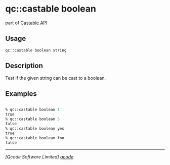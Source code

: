 qc::castable boolean
==============

part of [Castable API](../castable.md)

Usage
-----
`qc::castable boolean string`

Description
-----------
Test if the given string can be cast to a boolean.

Examples
--------
```tcl

% qc::castable boolean 1
true
% qc::castable boolean 5
false
% qc::castable boolean yes
true
% qc::castable boolean foo
false
```

----------------------------------
*[Qcode Software Limited] [qcode]*

[qcode]: http://www.qcode.co.uk "Qcode Software"